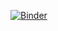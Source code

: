 [![Binder](https://mybinder.org/badge_logo.svg)](https://mybinder.org/v2/gh/dan-lara/binder-test/main?labpath=note_test.ipynb)